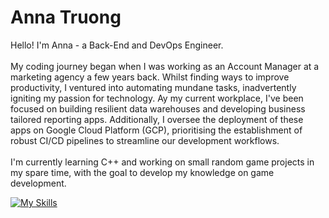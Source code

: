 <h1>Anna Truong</h1>
<p>Hello! I'm Anna - a Back-End and DevOps Engineer.<br><br>
My coding journey began when I was working as an Account Manager at a marketing agency a few years back. Whilst finding ways to improve productivity, I ventured into automating mundane tasks, inadvertently igniting my passion for technology. Ay my current workplace, I've been focused on building resilient data warehouses and developing business tailored reporting apps. Additionally, I oversee the deployment of these apps on Google Cloud Platform (GCP), prioritising the establishment of robust CI/CD pipelines to streamline our development workflows.<br><br>
I'm currently learning C++ and working on small random game projects in my spare time, with the goal to develop my knowledge on game development.
</p>

[![My Skills](https://skillicons.dev/icons?i=js,nodejs,ts,html,css,bootstrap,prisma,jest,postman,gcp,git)](https://skillicons.dev)

<!--
**annatruong/annatruong** is a ✨ _special_ ✨ repository because its `README.md` (this file) appears on your GitHub profile.

Here are some ideas to get you started:

- 🔭 I’m currently working on ...
- 🌱 I’m currently learning ...
- 👯 I’m looking to collaborate on ...
- 🤔 I’m looking for help with ...
- 💬 Ask me about ...
- 📫 How to reach me: ...
- 😄 Pronouns: ...
- ⚡ Fun fact: ...
-->
